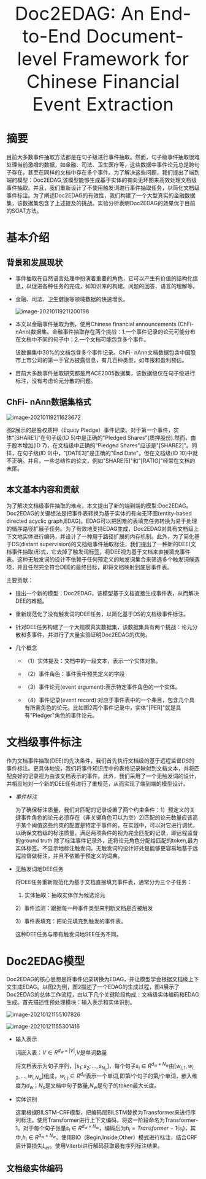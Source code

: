 <div align="center"><font size="12">Doc2EDAG: An End-to-End Document-level Framework for Chinese Financial Event Extraction</font></div>

# 摘要

目前大多数事件抽取方法都是在句子级进行事件抽取。然而，句子级事件抽取很难处理当前激增的数据，如金融、司法、卫生医疗等，这些数据中事件论元总是跨句子存在，甚至在同样的文档中存在多个事件。为了解决这些问题，我们提出了端到端的模型：Doc2EDAG,该模型能够生成基于实体的有向无环图来高效处理文档级事件抽取。并且，我们重新设计了不使用触发词进行事件抽取任务，以简化文档级事件标注。为了阐述Doc2EDAG的有效性，我们构建了一个大型真实的金融数据集，该数据集包含了上述提及的挑战。实验分析表明Doc2EDAG的效果优于目前的SOAT方法。

# 基本介绍

## 背景和发展现状

* 事件抽取在自然语言处理中扮演着重要的角色，它可以产生有价值的结构化信息，以促进各种任务的完成，如知识库的构建、问题的回答、语言的理解等。

* 金融、司法、卫生健康等领域数据的快速增长。

  ![image-20210119211200198](https://gitee.com/chengbo123/images/raw/master/image-20210119211200198.png)

* 本文以金融事件抽取为例，使用Chinese financial announcements (ChFi- nAnn)数据集。金融事件抽取存在两个挑战：1.一个事件记录的论元可能分布在文档中不同的句子中；2.一个文档可能包含多个事件。

  该数据集中30%的文档包含多个事件记录。ChFi- nAnn文档数据包含中国股市上市公司的第一手官方披露信息，有几百种类型，如年报和盈利预估。

* 目前大多数事件抽取研究都是用ACE2005数据集，该数据级仅在句子级进行标注，没有考虑论元分散的问题。

## ChFi- nAnn数据集格式

![image-20210119211623672](https://gitee.com/chengbo123/images/raw/master/image-20210119211623672.png)

图2展示的是股权质押（Equity Pledge）事件记录。对于第一个事件，实体“[SHARE1]”在句子级(ID 5)中是正确的"Pledged Shares"(质押股份).然而，由于股本增加(ID 7)，在文档级中正确的"Pledged Shares"应该是"[SHARE2]"。同样，在句子级(ID 9)中，"[DATE3]"是正确的"End Date"，但在文档级(ID 10)中就不正确。并且，一些总结性的论文，例如"SHARE[5]"和"[RATIO]"经常在文档的末尾。



## 本文基本内容和贡献

为了解决文档级事件抽取的难点，本文提出了新的端到端的模型:Doc2EDAG。Doc2EDAG的关键想法是把事件表转换为基于实体的有向无环图(entity-based directed acyclic graph,EDAG)。EDAG可以把困难的表填充任务转换为易于处理的循序路径扩展子任务。为了有效地支持EDAG生成，Doc2EDAG对具有文档级上下文地实体进行编码，并设计了一种用于路径扩展的内存机制。此外，为了简化基于DS(distant supervision)的文档级事件抽取标注，我们提出了一种新的DEE(文档事件抽取)形式，它去掉了触发词标签，将DEE视为基于文档来直接填充事件表。这种无触发词的设计不依赖于任何预定义的触发词集合来筛选多个触发词候选项，并且任然完全符合DEE的最终目标，即将文档映射到底层事件表。

主要贡献：

* 提出一个新的模型：Doc2EDAG，该模型基于文档直接生成事件表，从而解决DEE的难题。
* 重新规范化了没有触发词的DEE任务，以简化基于DS的文档级事件标注。
* 针对DEE任务构建了一个大规模真实数据集，该数据集具有两个挑战：论元分散和多事件，并进行了大量实验证明Doc2EDAG的优势。

* 几个概念

  * （1）实体提及：文档中的一段文本，表示一个实体对象。

  * （2）事件角色：事件表中预先定义的字段

  * （3）事件论元(event argument):表示特定事件角色的一个实体。

  * （4）事件记录(event record):对应于事件表中的一个条目，包含几个具有所需角色的论元。比如图2两个事件记录中，实体"[PER]"就是具有"Pledger"角色的事件论元。

# 文档级事件标注

作为文档事件抽取(DEE)的先决条件，我们首先执行文档级的基于远程监督$DS$的事件标注。更具体地说，我们将事件知识库中的表格记录映射到文档文本，并将匹配良好的记录视为由该文档表示的事件。此外，我们采用了一个无触发词的设计，并相应地对一个新的DEE任务进行了重规范，从而实现了端到端的模型设计。

* *事件标注*

  为了确保标注质量，我们对匹配的记录设置了两个约束条件：1）预定义的关键事件角色的论元必须存在（非关键角色可以为空）2)匹配的论元数量应该高于某个阈值这些约束的配置是特定于事件的，在实践中，可以对它进行调优，以确保文档级的标注质量。满足两项条件的视为完全匹配的记录，即远程监督的ground truth.除了标注事件记录外，还将论元角色分配给匹配的token,最为实体标签。不显示地标注触发词。无触发词的设计好处是能够更容易地基于远程监督做标注，并且不依赖于预定义的词典。
  
* 无触发词地DEE任务

  将DEE任务重新规范化为基于文档直接填充事件表，通常分为三个子任务：

  1) 实体抽取：抽取实体作为候选论元

  2）事件监测：跟据每一种事件类型来判断文档是否被触发

  3）事件表填充：把论元填充到触发的事件表。

  这种DEE任务与带有触发词地SEE任务不同。

# Doc2EDAG模型

Doc2EDAG的核心思想是将事件记录转换为EDAG，并让模型学会根据文档级上下文生成EDAG。以图2为例，图2描述了一个EDAG的生成过程，图4展示了Doc2EDAG的总体工作流程，由以下几个关键阶段构成：文档级实体编码和EDAG生成。首先描述性预处理模块：输入表示和实体识别。



![image-20210121155107826](https://gitee.com/chengbo123/images/raw/master/image-20210121155107826.png)

![image-20210121155301416](https://gitee.com/chengbo123/images/raw/master/image-20210121155301416.png)

* 输入表示

  词嵌入表：$V \in R^{d_w \times |V|}$,$V$是单词数量

  将文档表示为句子序列，$[s_1;s_2;\ldots,s_{N_s}]$，每个句子$s_i\in R ^{d_w \times N_w}$由$[w_{i,1},w_{i,2},\ldots,w_{i,N_w}]$组成，$w_{i,j} \in R^{d_w}$表示一个单词,即第$i$个句子的第$j$个单词，嵌入维度为$d_w$；$N_s$是文档中句子数量,$N_w$是句子的token最大长度。

* 实体识别

  这里根据BILSTM-CRF模型，把编码层BILSTM替换为Transformer来进行序列标注。使用Transformer进行上下文编码，将这一阶段命名为Transformer-1。对于每个句子张量$s_i \in R^{d_w \times N_w}$，编码后为$h_i=Transformer-1(s_i)$，其中,$h_i \in R^{d_w \times N_w}$。使用BIO（Begin,Inside,Other）模式进行标注，结合CRF层计算损失$L_{er}$。使用Viterbi进行解码获取最有序列标注结果。

## 文档级实体编码

